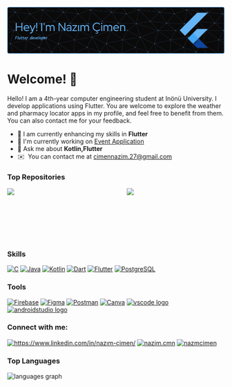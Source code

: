 ![Header](./my-github-header-image.png)

Welcome! 🤗
============================

Hello! I am a 4th-year computer engineering student at Inönü University. I develop applications using Flutter. You are welcome to explore the weather and pharmacy locator apps in my profile, and feel free to benefit from them. You can also contact me for your feedback.
* 🔭 I am currently enhancing my skills in **Flutter**
* 🚀 I'm currently working on [Event Application](http://github.com/NazimCimen/flutter_event_app)
* 💬 Ask me about **Kotlin,Flutter**
* ✉️  You can contact me at [cimennazim.27@gmail.com](mailto:cimennazim.27@gmail.com)

### Top Repositories

<div width="100%" align="center">
    <a href="https://github.com/NazimCimen/flutter_duty_pharmacy_app" align="right"><img align="right" width="45%" src="https://github-readme-stats.vercel.app/api/pin/?username=NazimCimen&repo=flutter_duty_pharmacy_app&title_color=66b5f7&text_color=3382ed&icon_color=facc15&bg_color=0b0a0a&hide_border=false&border_color=66b5f7&locale=en" /></a>
    <a href="https://github.com/NazimCimen/flutter_weather_forecast_app" align="left"><img align="left" width="45%" src="https://github-readme-stats.vercel.app/api/pin/?username=NazimCimen&repo=flutter_weather_forecast_app&title_color=66b5f7&text_color=3382ed&icon_color=facc15&bg_color=0b0a0a&hide_border=false&border_color=66b5f7&locale=en" /></a>
  </div><br /><br /><br /><br /><br /><br /><br />


### Skills


<p align="left">
    <a href="https://docs.microsoft.com/en-us/cpp/?view=msvc-170" target="_blank" rel="noreferrer"><img src="https://raw.githubusercontent.com/danielcranney/readme-generator/main/public/icons/skills/c-colored.svg" width="36" height="36" alt="C" /></a>
    <a href="https://www.oracle.com/java/" target="_blank" rel="noreferrer"><img src="https://raw.githubusercontent.com/danielcranney/readme-generator/main/public/icons/skills/java-colored.svg" width="36" height="36" alt="Java" /></a>
    <a href="https://kotlinlang.org/" target="_blank" rel="noreferrer"><img src="https://raw.githubusercontent.com/danielcranney/readme-generator/main/public/icons/skills/kotlin-colored.svg" width="36" height="36" alt="Kotlin" /></a>
    <a href="https://dart.dev/" target="_blank" rel="noreferrer"><img src="https://raw.githubusercontent.com/danielcranney/readme-generator/main/public/icons/skills/dart-colored.svg" width="36" height="36" alt="Dart" /></a>
    <a href="https://flutter.dev/" target="_blank" rel="noreferrer"><img src="https://raw.githubusercontent.com/danielcranney/readme-generator/main/public/icons/skills/flutter-colored.svg" width="36" height="36" alt="Flutter" /></a>
    <a href="https://www.postgresql.org/" target="_blank" rel="noreferrer"><img src="https://raw.githubusercontent.com/danielcranney/readme-generator/main/public/icons/skills/postgresql-colored.svg" width="36" height="36" alt="PostgreSQL" /></a>
</p>

### Tools
<p align="left">
  <a href="https://firebase.google.com/" target="_blank" rel="noreferrer"><img src="https://raw.githubusercontent.com/danielcranney/readme-generator/main/public/icons/skills/firebase-colored.svg" width="36" height="36" alt="Firebase" /></a>
  <a href="https://www.figma.com/" target="_blank" rel="noreferrer"><img src="https://raw.githubusercontent.com/danielcranney/readme-generator/main/public/icons/skills/figma-colored.svg" width="36" height="36" alt="Figma" /></a>
  <a href="https://postman.com" target="_blank" rel="noreferrer"><img src="https://www.vectorlogo.zone/logos/getpostman/getpostman-icon.svg" width="36" height="36" alt="Postman" /></a>
  <a href="https://www.canva.com/" target="_blank" rel="noreferrer"><img src="https://cdn.jsdelivr.net/gh/devicons/devicon/icons/canva/canva-original.svg" width="36" height="36" alt="Canva" /></a>
  <a href="https://code.visualstudio.com/" target="_blank" rel="noreferrer"><img src="https://cdn.jsdelivr.net/gh/devicons/devicon/icons/vscode/vscode-original.svg" width="36" height="36" alt="vscode logo" /></a>
  <a href="https://developer.android.com/studio?hl=tr" target="_blank" rel="noreferrer"><img src="https://cdn.jsdelivr.net/gh/devicons/devicon/icons/androidstudio/androidstudio-original.svg" width="36" height="36" alt="androidstudio logo" /></a>
  
</p>


<h3 align="left">Connect with me:</h3>
<p align="left">
<a href="https://www.linkedin.com/in/nazım-çimen/" target="blank"><img align="center" src="https://raw.githubusercontent.com/rahuldkjain/github-profile-readme-generator/master/src/images/icons/Social/linked-in-alt.svg" alt="https://www.linkedin.com/in/nazım-çimen/" height="30" width="40" /></a>
<a href="https://instagram.com/nazim.cmn" target="blank"><img align="center" src="https://raw.githubusercontent.com/rahuldkjain/github-profile-readme-generator/master/src/images/icons/Social/instagram.svg" alt="nazim.cmn" height="30" width="40" /></a>
<a href="https://youtube.com/@NazmCimen?si=lp2iw-8I_f9altd3" target="blank"><img align="center" src="https://raw.githubusercontent.com/rahuldkjain/github-profile-readme-generator/master/src/images/icons/Social/youtube.svg" alt="nazmcimen" height="30" width="40" /></a>
</p>

### Top Languages
<div align="left">
   <img src="https://github-readme-stats.vercel.app/api/top-langs?username=NazimCimen&locale=en&hide_title=false&layout=compact&title_color=66b5f7&text_color=3382ed&icon_color=facc15&bg_color=0b0a0a&card_width=320&langs_count=5&theme=dark&hide_border=false&border_color=66b5f7&order=2" height="150" alt="languages graph"  />
</div>

